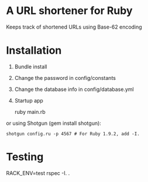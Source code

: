 A URL shortener for Ruby
========================

Keeps track of shortened URLs using Base-62 encoding

Installation
============

1. Bundle install
2. Change the password in config/constants
3. Change the database info in config/database.yml
4. Startup app

    ruby main.rb

or using Shotgun (gem install shotgun):

    shotgun config.ru -p 4567 # For Ruby 1.9.2, add -I.

Testing
=======

RACK_ENV=test rspec -I. .